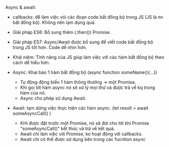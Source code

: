 Async & await:

- callbacks: để làm việc vói các đoạn code bất đồng bộ trong JS (JS là nn bất đồng bộ). Không nên lạm dụng quá.

- Giải pháp ES6: Bổ sung thêm (.then()) Promise.

- Giải pháp ES7: Async/Await được bổ sung để viết code bất đồng bộ trong JS tốt hơn. Code dễ nhìn hơn.

- Khái niêm: Tính năng của JS giúp làm việc với các hàm bất đồng bộ theo cách dễ hiểu hơn.

* Async: Khai báo 1 hàm bất đồng bộ (async function someName(){...})

  - Tự động động biến 1 hàm thông thường -> một Promise.
  - Khi gọi tới hàm async nó sẽ xử lý mọi thứ và được trả về kq trong hàm của nó.
  - Async cho phép sử dụng Await.

* Await: tạm dừng việc thực hiện các hàm async. (let result = await someAsyncCall() )
  - KHi được đặt trước một Promise, nó sẽ đợi cho tới khi Promise "someAsyncCall()" kết thúc và trả về kết quả.
  - Await chỉ làm việc với Promise, ko hoạt động với callbacks.
  - Await chỉ có thể được sử dụng bên trong các fucntion async
